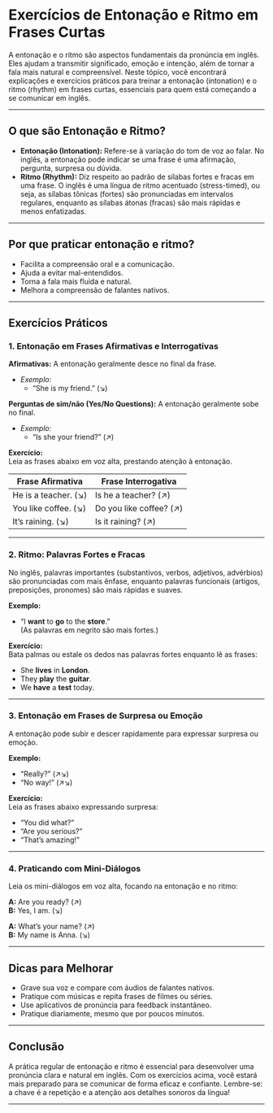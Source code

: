 
# Exercícios de Entonação e Ritmo em Frases Curtas

A entonação e o ritmo são aspectos fundamentais da pronúncia em inglês. Eles ajudam a transmitir significado, emoção e intenção, além de tornar a fala mais natural e compreensível. Neste tópico, você encontrará explicações e exercícios práticos para treinar a entonação (intonation) e o ritmo (rhythm) em frases curtas, essenciais para quem está começando a se comunicar em inglês.

---

## O que são Entonação e Ritmo?

- **Entonação (Intonation):** Refere-se à variação do tom de voz ao falar. No inglês, a entonação pode indicar se uma frase é uma afirmação, pergunta, surpresa ou dúvida.
- **Ritmo (Rhythm):** Diz respeito ao padrão de sílabas fortes e fracas em uma frase. O inglês é uma língua de ritmo acentuado (stress-timed), ou seja, as sílabas tônicas (fortes) são pronunciadas em intervalos regulares, enquanto as sílabas átonas (fracas) são mais rápidas e menos enfatizadas.

---

## Por que praticar entonação e ritmo?

- Facilita a compreensão oral e a comunicação.
- Ajuda a evitar mal-entendidos.
- Torna a fala mais fluida e natural.
- Melhora a compreensão de falantes nativos.

---

## Exercícios Práticos

### 1. Entonação em Frases Afirmativas e Interrogativas

**Afirmativas:** A entonação geralmente desce no final da frase.

- _Exemplo:_  
  - “She is my friend.” (↘)

**Perguntas de sim/não (Yes/No Questions):** A entonação geralmente sobe no final.

- _Exemplo:_  
  - “Is she your friend?” (↗)

**Exercício:**  
Leia as frases abaixo em voz alta, prestando atenção à entonação.

| Frase Afirmativa         | Frase Interrogativa         |
|-------------------------|----------------------------|
| He is a teacher. (↘)    | Is he a teacher? (↗)       |
| You like coffee. (↘)    | Do you like coffee? (↗)    |
| It’s raining. (↘)       | Is it raining? (↗)         |

---

### 2. Ritmo: Palavras Fortes e Fracas

No inglês, palavras importantes (substantivos, verbos, adjetivos, advérbios) são pronunciadas com mais ênfase, enquanto palavras funcionais (artigos, preposições, pronomes) são mais rápidas e suaves.

**Exemplo:**  
- “I **want** to **go** to the **store**.”  
  (As palavras em negrito são mais fortes.)

**Exercício:**  
Bata palmas ou estale os dedos nas palavras fortes enquanto lê as frases:

- She **lives** in **London**.
- They **play** the **guitar**.
- We **have** a **test** today.

---

### 3. Entonação em Frases de Surpresa ou Emoção

A entonação pode subir e descer rapidamente para expressar surpresa ou emoção.

**Exemplo:**  
- “Really?” (↗↘)
- “No way!” (↗↘)

**Exercício:**  
Leia as frases abaixo expressando surpresa:

- “You did what?”  
- “Are you serious?”  
- “That’s amazing!”

---

### 4. Praticando com Mini-Diálogos

Leia os mini-diálogos em voz alta, focando na entonação e no ritmo:

**A:** Are you ready? (↗)  
**B:** Yes, I am. (↘)

**A:** What’s your name? (↗)  
**B:** My name is Anna. (↘)

---

## Dicas para Melhorar

- Grave sua voz e compare com áudios de falantes nativos.
- Pratique com músicas e repita frases de filmes ou séries.
- Use aplicativos de pronúncia para feedback instantâneo.
- Pratique diariamente, mesmo que por poucos minutos.

---

## Conclusão

A prática regular de entonação e ritmo é essencial para desenvolver uma pronúncia clara e natural em inglês. Com os exercícios acima, você estará mais preparado para se comunicar de forma eficaz e confiante. Lembre-se: a chave é a repetição e a atenção aos detalhes sonoros da língua!

---
```
